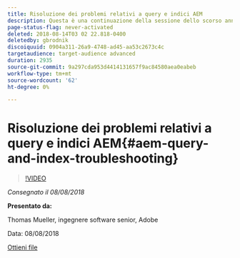 ```yaml
---
title: Risoluzione dei problemi relativi a query e indici AEM
description: Questa è una continuazione della sessione dello scorso anno, Indicizzazione AEM e Query JCR. Tratta gli stessi argomenti, ma con contenuti nuovi e con poche sovrapposizioni rispetto alla presentazione precedente. Sono incluse anche le nuove funzioni dell’AEM 6.4.
page-status-flag: never-activated
deleted: 2018-08-14T03 02 22.818-0400
deletedby: gbrodnik
discoiquuid: 0904a311-26a9-4748-ad45-aa53c2673c4c
targetaudience: target-audience advanced
duration: 2935
source-git-commit: 9a297cda953d4414131657f9ac84580aea0eabeb
workflow-type: tm+mt
source-wordcount: '62'
ht-degree: 0%

---
```



# Risoluzione dei problemi relativi a query e indici AEM{#aem-query-and-index-troubleshooting}

>[!VIDEO](https://video.tv.adobe.com/v/23270/?quality=9)

*Consegnato il 08/08/2018*

**Presentato da:**

Thomas Mueller, ingegnere software senior, Adobe

Data: 08/08/2018

[Ottieni file](assets/20180808-gems-adobe+cloud+platform-experience+system+of+record-1.pdf)

<!--
[Get back to the Overview](https://helpx.adobe.com/experience-manager/kt/eseminars/gems/aem-index.html)
-->
